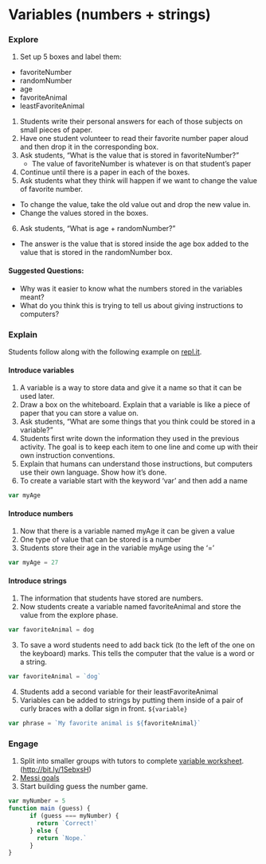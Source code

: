 # Variables (numbers + strings)

### Explore
1. Set up 5 boxes and label them:
  - favoriteNumber
  - randomNumber
  - age
  - favoriteAnimal
  - leastFavoriteAnimal
1. Students write their personal answers for each of those subjects on small pieces of paper.
2. Have one student volunteer to read their favorite number paper aloud and then drop it in the corresponding box.
3. Ask students, “What is the value that is stored in favoriteNumber?”
   - The value of favoriteNumber is whatever is on that student’s paper
4. Continue until there is a paper in each of the boxes.
5. Ask students what they think will happen if we want to change the value of favorite number.
 - To change the value, take the old value out and drop the new value in.
 - Change the values stored in the boxes.
6. Ask students, “What is age + randomNumber?”
 - The answer is the value that is stored inside the age box added to the value that is stored in the randomNumber box.


#### Suggested Questions:

- Why was it easier to know what the numbers stored in the variables meant?
- What do you think this is trying to tell us about giving instructions to computers?

### Explain
Students follow along with the following example on [repl.it](repl.it).

#### Introduce variables

1. A variable is a way to store data and give it a name so that it can be used later.
2. Draw a box on the whiteboard. Explain that a variable is like a piece of paper that you can store a value on.
3. Ask students, “What are some things that you think could be stored in a variable?”
4. Students first write down the information they used in the previous activity. The goal is to keep each item to one line and come up with their own instruction conventions.
5. Explain that humans can understand those instructions, but computers use their own language. Show how it’s done.
6. To create a variable start with the keyword ‘var’ and then add a name
```js
var myAge
```

#### Introduce numbers

1. Now that there is a variable named myAge it can be given a value
2. One type of value that can be stored is a number
3. Students store their age in the variable myAge using the ‘=’
```js
var myAge = 27
```

#### Introduce strings

1. The information that students have stored are numbers.
2. Now students create a variable named favoriteAnimal and store the value from the explore phase.
```js
var favoriteAnimal = dog
```
3. To save a word students need to add back tick (to the left of the one on the keyboard) marks. This tells the computer that the value is a word or a string.
```js
var favoriteAnimal = `dog`
```
4. Students add a second variable for their leastFavoriteAnimal
5. Variables can be added to strings by putting them inside of a pair of curly braces with a dollar sign in front. `${variable}`
```js
var phrase = `My favorite animal is ${favoriteAnimal}`
```

### Engage

1. Split into smaller groups with tutors to complete [variable worksheet](http://bit.ly/1SebxsH).  (http://bit.ly/1SebxsH)
2. [Messi goals](http://codewars.com/messigoals)
2. Start building guess the number game.
```js
var myNumber = 5
function main (guess) {
      if (guess === myNumber) {
        return `Correct!`
      } else {
        return `Nope.`
      }
}
```
